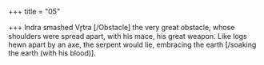+++
title = "05"

+++
Indra smashed Vr̥tra [/Obstacle] the very great obstacle, whose
shoulders were spread apart, with his mace, his great weapon.
Like logs hewn apart by an axe, the serpent would lie, embracing the  earth [/soaking the earth (with his blood)].
